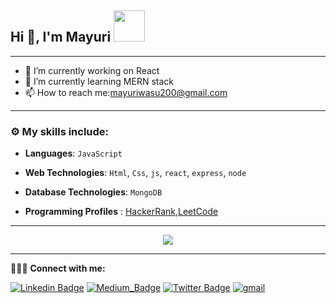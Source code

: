 ## Hi 👋, I'm Mayuri <img src="https://media4.giphy.com/media/PgnpGT8tJsWfNabS8d/giphy.gif" width="50"> 
---

- 🔭 I’m currently working on React 
- 🌱 I’m currently learning MERN stack 
- 📫 How to reach me:mayuriwasu200@gmail.com
<!-- - ⚡ Fun fact: I love playing Chess even though i am noob in chess -->



---

### :gear: My skills include:

- **Languages**: `JavaScript`

- **Web Technologies**: `Html`, `Css`,  `js`, `react`, `express`, `node`

- **Database Technologies**:  `MongoDB`


- **Programming Profiles** :  [HackerRank](https://www.hackerrank.com/),[LeetCode](https://leetcode.com/)
  
---

<p align="center">
<img align="center" src="https://github-readme-stats.vercel.app/api/top-langs?username=mayuriwasu1&show_icons=true&locale=en&layout=compact&theme=tokyonight" />
</p>

---

<!-- ### Reach me 
[![Email Badge](https://img.shields.io/badge/-Email-c14438?style=flat-square&logo=Gmail&logoColor=white&link=mailto:mayuriwasu2000@gmail.com)](mailto:mayuriwasu2000@gmail.com)
[![Linkedin Badge](https://img.shields.io/badge/-LinkedIn-black?style=flat-square&logo=Linkedin&logoColor=white&link=http://linkedin.com/in/mayuri-wasu-b3b873194)](http://linkedin.com/in/mayuri-wasu-b3b873194)
[![Twitter](https://img.shields.io/badge/Twitter-1DA1F2?style=flat-square&logo=twitter&logoColor=white)](https://twitter.com/sup_m_here)  -->


 👨🏻‍💻 **Connect with me:**
 
[![Linkedin Badge](https://img.shields.io/badge/LinkedIn-0077B5?style=for-the-badge&logo=linkedin&logoColor=white)](https://www.linkedin.com/in/mayuri-wasu-b3b873194)
[![Medium_Badge](https://img.shields.io/badge/Medium-12100E?style=for-the-badge&logo=medium&logoColor=white)](https://medium.com/@mayuriwasu2000) 
[![Twitter Badge](https://img.shields.io/badge/Twitter-1DA1F2?style=for-the-badge&logo=twitter&logoColor=white)](https://twitter.com/sup_m_here)
<a href="mayuriwasu2000@gmail.com" target="_blank"><img alt="gmail" src="https://img.shields.io/badge/Gmail-D14836?style=for-the-badge&logo=gmail&logoColor=white" /></a>
<!-- [![Email Badge](https://img.shields.io/badge/-Email-c14438?style=flat-square&logo=Gmail&logoColor=white&link=mailto:mayuriwasu2000@gmail.com)](mailto:mayuriwasu2000@gmail.com) -->




<!-- ## Hi,👋 I am Mayuri!
<a href="#"><img width="100%" height="auto" src="https://encrypted-tbn0.gstatic.com/images?q=tbn:ANd9GcSslSphlj8BckXNCGFacjxflayW8b1CEz12z1IcLNTWalQaXBfv-4F1rICEUdppyoZxDQ&usqp=CAU" height="75px"/></a> -->

<!-- https://www.rawshorts.com/blog/wp-content/uploads/2019/02/How-to-Transform-Blog-Articles-into-Animated-Videos-in-X-Easy-Steps.jpg -->
<!--
**mayuriwasu1/mayuriwasu1** is a ✨ _special_ ✨ repository because its `README.md` (this file) appears on your GitHub profile.

Here are some ideas to get you started:
-->
<!-- - 🔭 I’m currently working on ...  
- 🌱 I’m currently learning ... React
- 💬 Ask me about ... 
- 📫 How to reach me: ... mayuriwasu200@gmail.com
- 😄 Pronouns: ...
- ⚡ Fun fact: ... -->
<!-- 🌱 I’m currently learning ... MERN stack 
<br/>
📫 How to reach me: ... mayuriwasu200@gmail.com -->

<!-- ## ⚡ Languages and Tools:

![VS Code](https://img.shields.io/badge/-VS%20Code-007ACC?style=flat-square&logo=visual-studio-code&logoColor=white)
 -->
 
<!-- 
## <p style="display:flex; align-items: center"> <img src="https://img.icons8.com/color/48/000000/source-code.png"/> Languages and Tools:</p> 
 -->
<!--  ## ⚡ Languages and Tools:
<p align="left"> 
    <a href="https://developer.mozilla.org/en-US/docs/Web/JavaScript" target="_blank"> <img src="https://img.shields.io/badge/JavaScript-323330?style=for-the-badge&logo=javascript&logoColor=F7DF1E"/> </a> 
    <a href="https://www.w3.org/html/" target="_blank"> <img src="https://img.shields.io/badge/HTML5-E34F26?style=for-the-badge&logo=html5&logoColor=white"/> </a> 
    <a href="https://www.w3schools.com/css/" target="_blank"> <img src="https://img.shields.io/badge/CSS3-1572B6?style=for-the-badge&logo=css3&logoColor=white"/> </a> 
    <a href="https://nodejs.org" target="_blank"> <img src="https://img.shields.io/badge/Node.js-339933?style=for-the-badge&logo=nodedotjs&logoColor=white"/> </a> 
    <a href="https://reactjs.org/" target="_blank"> <img src="https://img.shields.io/badge/React-20232A?style=for-the-badge&logo=react&logoColor=61DAFB"/> </a>
    <a href="https://www.mongodb.com/" target="_blank"> <img src="https://img.shields.io/badge/MongoDB-4EA94B?style=for-the-badge&logo=mongodb&logoColor=white" alt="mongodb"/> </a> 
    <a href="https://expressjs.com" target="_blank"> <img src="https://img.shields.io/badge/Express.js-000000?style=for-the-badge&logo=express&logoColor=white" alt="express" /> </a>
   
</p>

## 📈 Stats

<table>
<tr>
<td>
<img src="https://github-readme-stats.vercel.app/api?username=mayuriwasu1&include_all_commits=true&count_private=true&show_icons=true&line_height=20&theme=tokyonight"/>
<td><img src="https://github-readme-stats.vercel.app/api/top-langs?username=mayuriwasu1&show_icons=true&locale=en&layout=compact&theme=tokyonight" />
</td>
</tr>
</table>
<p align="center">
<img align="center" src="https://github-readme-streak-stats.herokuapp.com/?user=mayuriwasu1&theme=tokyonight" />
</p>

### 👨🏻‍💻 Connect with me:

[![Email Badge](https://img.shields.io/badge/-Email-c14438?style=flat-square&logo=Gmail&logoColor=white&link=mailto:mayuriwasu2000@gmail.com)](mailto:mayuriwasu2000@gmail.com)
[![Linkedin Badge](https://img.shields.io/badge/-LinkedIn-black?style=flat-square&logo=Linkedin&logoColor=white&link=http://linkedin.com/in/mayuri-wasu-b3b873194)](http://linkedin.com/in/mayuri-wasu-b3b873194)
[![Twitter](https://img.shields.io/badge/Twitter-1DA1F2?style=flat-square&logo=twitter&logoColor=white)](https://twitter.com/sup_m_here) 
 -->

